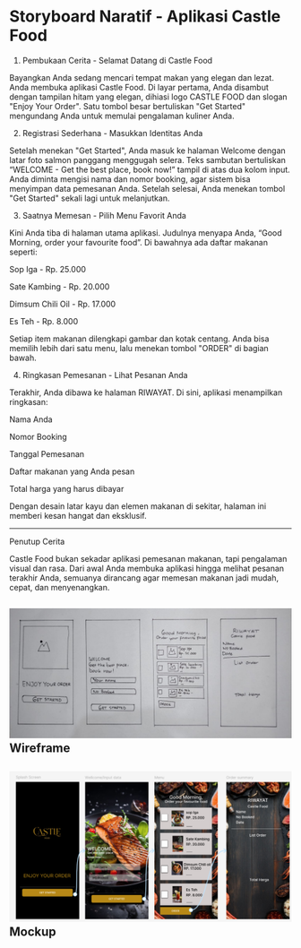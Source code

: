 # Storyboard Naratif - Aplikasi Castle Food

1. Pembukaan Cerita - Selamat Datang di Castle Food

Bayangkan Anda sedang mencari tempat makan yang elegan dan lezat. Anda membuka aplikasi Castle Food. Di layar pertama, Anda disambut dengan tampilan hitam yang elegan, dihiasi logo CASTLE FOOD dan slogan "Enjoy Your Order". Satu tombol besar bertuliskan "Get Started" mengundang Anda untuk memulai pengalaman kuliner Anda.

2. Registrasi Sederhana - Masukkan Identitas Anda

Setelah menekan "Get Started", Anda masuk ke halaman Welcome dengan latar foto salmon panggang menggugah selera. Teks sambutan bertuliskan “WELCOME - Get the best place, book now!” tampil di atas dua kolom input. Anda diminta mengisi nama dan nomor booking, agar sistem bisa menyimpan data pemesanan Anda. Setelah selesai, Anda menekan tombol "Get Started" sekali lagi untuk melanjutkan.

3. Saatnya Memesan - Pilih Menu Favorit Anda

Kini Anda tiba di halaman utama aplikasi. Judulnya menyapa Anda, “Good Morning, order your favourite food”. Di bawahnya ada daftar makanan seperti:

Sop Iga - Rp. 25.000

Sate Kambing - Rp. 20.000

Dimsum Chili Oil - Rp. 17.000

Es Teh - Rp. 8.000


Setiap item makanan dilengkapi gambar dan kotak centang. Anda bisa memilih lebih dari satu menu, lalu menekan tombol "ORDER" di bagian bawah.

4. Ringkasan Pemesanan - Lihat Pesanan Anda

Terakhir, Anda dibawa ke halaman RIWAYAT. Di sini, aplikasi menampilkan ringkasan:

Nama Anda

Nomor Booking

Tanggal Pemesanan

Daftar makanan yang Anda pesan

Total harga yang harus dibayar


Dengan desain latar kayu dan elemen makanan di sekitar, halaman ini memberi kesan hangat dan eksklusif.


---

Penutup Cerita

Castle Food bukan sekadar aplikasi pemesanan makanan, tapi pengalaman visual dan rasa. Dari awal Anda membuka aplikasi hingga melihat pesanan terakhir Anda, semuanya dirancang agar memesan makanan jadi mudah, cepat, dan menyenangkan.

![image alt](https://github.com/rizkiandri/FoodApps/blob/e16fd451ceb463423e0c590aeb61046f54368eb2/Wireframe.jpg)
Wireframe
---
![image alt](https://github.com/rizkiandri/FoodApps/blob/617241465652b872211d6478a4f643c78ed58d73/Mockup.png)
Mockup
---

